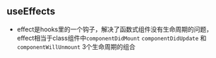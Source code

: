 ## useEffects

- effect是hooks里的一个钩子，解决了函数式组件没有生命周期的问题，effect相当于class组件中`componentDidMount` `componentDidUpdate` 和 `componentWillUnmount` 3个生命周期的组合

